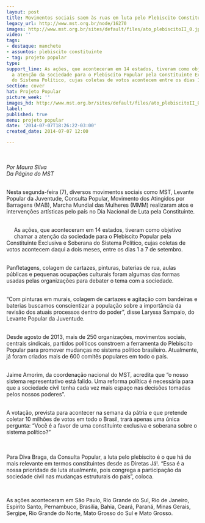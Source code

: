 ```yaml
---
layout: post
title: Movimentos sociais saem às ruas em luta pelo Plebiscito Constituinte
legacy_url: http://www.mst.org.br/node/16270
images: http://www.mst.org.br/sites/default/files/ato_plebiscitoII_0.jpg
video: ''
tags:
- destaque: manchete
- assuntos: plebiscito constituinte
- tag: projeto popular
type: 
support_line: As ações, que aconteceram em 14 estados, tiveram como objetivo chamar
  a atenção da sociedade para o Plebiscito Popular pela Constituinte Exclusiva e Soberana
  do Sistema Político, cujas coletas de votos acontecem entre os dias 1 a 7 de setembro.
section: cover
hat: Projeto Popular
picture_week: ''
images_hd: http://www.mst.org.br/sites/default/files/ato_plebiscitoII_0.jpg
label: 
published: true
menu: projeto popular
date: '2014-07-07T18:26:22-03:00'
created_date: 2014-07-07 12:00

---
```

<p><img style="margin: 10px;" src="http://www.mst.org.br/sites/default/files/ato_plebiscitoII_0.jpg" alt=""></p><p><em>Por Maura Silva<br>Da Página do MST</em></p><p><br>Nesta segunda-feira (7), diversos movimentos sociais como MST, Levante Popular da Juventude, Consulta Popular, Movimento dos Atingidos por Barragens (MAB), Marcha Mundial das Mulheres (MMM) realizaram atos e intervenções artísticas pelo país no Dia Nacional de Luta pela Constituinte.</p><div><p><br><img style="margin: 10px; float: left;" src="http://www.mst.org.br/sites/default/files/Att%21.jpg" alt="">As ações, que aconteceram em 14 estados, tiveram como objetivo chamar a atenção da sociedade para o Plebiscito Popular pela Constituinte Exclusiva e Soberana do Sistema Político, cujas coletas de votos acontecem daqui a dois meses, entre os dias 1 a 7 de setembro.</p><p><br>Panfletagens, colagem de cartazes, pinturas, baterias de rua, aulas públicas e pequenas ocupações culturais foram algumas das formas usadas pelas organizações para debater o tema com a sociedade.</p><p><br>“Com pinturas em murais, colagem de cartazes e agitação com bandeiras e baterias buscamos conscientizar a população sobre a importância da revisão dos atuais processos dentro do poder”, disse Laryssa Sampaio, do Levante Popular da Juventude.&nbsp;</p><p>&nbsp;<br>Desde agosto de 2013, mais de 250 organizações, movimentos sociais, centrais sindicais, partidos políticos constroem a ferramenta do Plebiscito Popular para promover mudanças no sistema político brasileiro. Atualmente, já foram criados mais de 600 comitês populares em todo o país.</p><img style="margin: 10px; float: right;" src="http://www.mst.org.br/sites/default/files/ato_plebiscitoIII.jpg" alt=""><p><br>Jaime Amorim, da coordenação nacional do MST, acredita que “o nosso sistema representativo está falido. Uma reforma política é necessária para que a sociedade civil tenha cada vez mais espaço nas decisões tomadas pelos nossos poderes”.&nbsp;</p><div>&nbsp;</div><div>A votação, prevista para acontecer na semana da pátria e que pretende coletar 10 milhões de votos em todo o Brasil, trará apenas uma única pergunta: “Você é a favor de uma constituinte exclusiva e soberana sobre o sistema político?”</div><p><br><br>Para Diva Braga, da Consulta Popular, a luta pelo plebiscito é o que há de mais relevante em termos constituintes desde as Diretas Já!. “Essa é a nossa prioridade de luta atualmente, pois congrega a participação da sociedade civil nas mudanças estruturais do país”, coloca.</p><img style="margin: 10px; float: left;" src="http://www.mst.org.br/sites/default/files/at.jpg" alt=""><div><br><p>As ações aconteceram em São Paulo, Rio Grande do Sul, Rio de Janeiro, Espírito Santo, Pernambuco, Brasília, Bahia, Ceará, Paraná, Minas Gerais, Sergipe, Rio Grande do Norte, Mato Grosso do Sul e Mato Grosso.</p><div>&nbsp;</div></div></div>

